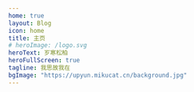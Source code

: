 ```yaml
---
home: true
layout: Blog
icon: home
title: 主页
# heroImage: /logo.svg
heroText: 岁寒松柏
heroFullScreen: true
tagline: 我思故我在
bgImage: "https://upyun.mikucat.cn/background.jpg"
---
```



